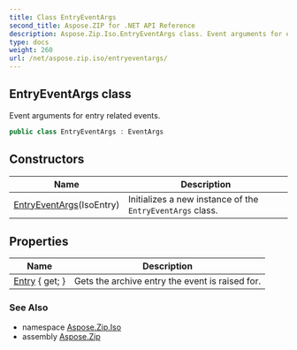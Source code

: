 ```yaml
---
title: Class EntryEventArgs
second_title: Aspose.ZIP for .NET API Reference
description: Aspose.Zip.Iso.EntryEventArgs class. Event arguments for entry related events
type: docs
weight: 260
url: /net/aspose.zip.iso/entryeventargs/
---
```

## EntryEventArgs class

Event arguments for entry related events.

```csharp
public class EntryEventArgs : EventArgs
```

## Constructors

| Name | Description |
| --- | --- |
| [EntryEventArgs](entryeventargs/)(IsoEntry) | Initializes a new instance of the `EntryEventArgs` class. |

## Properties

| Name | Description |
| --- | --- |
| [Entry](../../aspose.zip.iso/entryeventargs/entry/) { get; } | Gets the archive entry the event is raised for. |

### See Also

* namespace [Aspose.Zip.Iso](../../aspose.zip.iso/)
* assembly [Aspose.Zip](../../)


